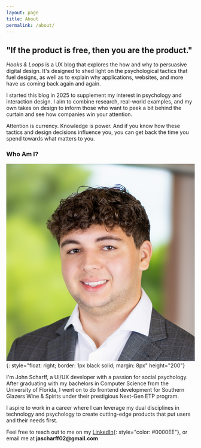 ```yaml
---
layout: page
title: About
permalink: /about/
---
```


## "If the product is free, then you are the product."

*Hooks & Loops* is a UX blog that explores the how and why to persuasive digital design. It's designed to shed light on the psychological tactics that fuel designs, as well as to explain why applications, websites, and more have us coming back again and again.

I started this blog in 2025 to supplement my interest in psychology and interaction design. I aim to combine research, real-world examples, and my own takes on design to inform those who want to peek a bit behind the curtain and see how companies win your attention.

Attention is currency. Knowledge is power. And if you know how these tactics and design decisions influence you, you can get back the time you spend towards what matters to you.

### Who Am I? 

![](/assets/images-about/scharff-headshot.jpg){: style="float: right; border: 1px black solid; margin: 8px" height="200"}

I'm John Scharff, a UI/UX developer with a passion for social psychology. After graduating with my bachelors in Computer Science from the University of Florida, I went on to do frontend development for Southern Glazers Wine & Spirits under their prestigious Next-Gen ETP program.

I aspire to work in a career where I can leverage my dual disciplines in technology and psychology to create cutting-edge products that put users and their needs first. 

Feel free to reach out to me on my [LinkedIn](https://www.linkedin.com/in/john-scharff){: style="color: #0000EE"}, or email me at __jascharff02@gmail.com__





